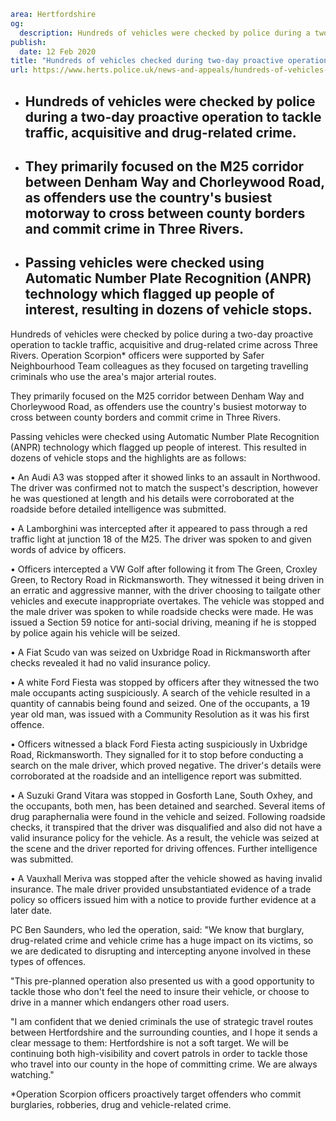 ```yaml
area: Hertfordshire
og:
  description: Hundreds of vehicles were checked by police during a two-day proactive operation to tackle traffic, acquisitive and drug-related crime across Three Rivers.
publish:
  date: 12 Feb 2020
title: "Hundreds of vehicles checked during two-day proactive operation \u2013 Three Rivers"
url: https://www.herts.police.uk/news-and-appeals/hundreds-of-vehicles-checked-during-two-day-proactive-operation-three-rivers-1407c
```

* ## Hundreds of vehicles were checked by police during a two-day proactive operation to tackle traffic, acquisitive and drug-related crime.

 * ## They primarily focused on the M25 corridor between Denham Way and Chorleywood Road, as offenders use the country's busiest motorway to cross between county borders and commit crime in Three Rivers.

 * ## Passing vehicles were checked using Automatic Number Plate Recognition (ANPR) technology which flagged up people of interest, resulting in dozens of vehicle stops.

Hundreds of vehicles were checked by police during a two-day proactive operation to tackle traffic, acquisitive and drug-related crime across Three Rivers.
Operation Scorpion* officers were supported by Safer Neighbourhood Team colleagues as they focused on targeting travelling criminals who use the area's major arterial routes.

They primarily focused on the M25 corridor between Denham Way and Chorleywood Road, as offenders use the country's busiest motorway to cross between county borders and commit crime in Three Rivers.

Passing vehicles were checked using Automatic Number Plate Recognition (ANPR) technology which flagged up people of interest. This resulted in dozens of vehicle stops and the highlights are as follows:

• An Audi A3 was stopped after it showed links to an assault in Northwood. The driver was confirmed not to match the suspect's description, however he was questioned at length and his details were corroborated at the roadside before detailed intelligence was submitted.

• A Lamborghini was intercepted after it appeared to pass through a red traffic light at junction 18 of the M25. The driver was spoken to and given words of advice by officers.

• Officers intercepted a VW Golf after following it from The Green, Croxley Green, to Rectory Road in Rickmansworth. They witnessed it being driven in an erratic and aggressive manner, with the driver choosing to tailgate other vehicles and execute inappropriate overtakes. The vehicle was stopped and the male driver was spoken to while roadside checks were made. He was issued a Section 59 notice for anti-social driving, meaning if he is stopped by police again his vehicle will be seized.

• A Fiat Scudo van was seized on Uxbridge Road in Rickmansworth after checks revealed it had no valid insurance policy.

• A white Ford Fiesta was stopped by officers after they witnessed the two male occupants acting suspiciously. A search of the vehicle resulted in a quantity of cannabis being found and seized. One of the occupants, a 19 year old man, was issued with a Community Resolution as it was his first offence.

• Officers witnessed a black Ford Fiesta acting suspiciously in Uxbridge Road, Rickmansworth. They signalled for it to stop before conducting a search on the male driver, which proved negative. The driver's details were corroborated at the roadside and an intelligence report was submitted.

• A Suzuki Grand Vitara was stopped in Gosforth Lane, South Oxhey, and the occupants, both men, has been detained and searched. Several items of drug paraphernalia were found in the vehicle and seized. Following roadside checks, it transpired that the driver was disqualified and also did not have a valid insurance policy for the vehicle. As a result, the vehicle was seized at the scene and the driver reported for driving offences. Further intelligence was submitted.

• A Vauxhall Meriva was stopped after the vehicle showed as having invalid insurance. The male driver provided unsubstantiated evidence of a trade policy so officers issued him with a notice to provide further evidence at a later date.

PC Ben Saunders, who led the operation, said: "We know that burglary, drug-related crime and vehicle crime has a huge impact on its victims, so we are dedicated to disrupting and intercepting anyone involved in these types of offences.

"This pre-planned operation also presented us with a good opportunity to tackle those who don't feel the need to insure their vehicle, or choose to drive in a manner which endangers other road users.

"I am confident that we denied criminals the use of strategic travel routes between Hertfordshire and the surrounding counties, and I hope it sends a clear message to them: Hertfordshire is not a soft target. We will be continuing both high-visibility and covert patrols in order to tackle those who travel into our county in the hope of committing crime. We are always watching."

*Operation Scorpion officers proactively target offenders who commit burglaries, robberies, drug and vehicle-related crime.
